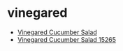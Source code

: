 # vinegared

 * [Vinegared Cucumber Salad](../../index/v/vinegared-cucumber-salad-15265.json)
 * [Vinegared Cucumber Salad 15265](../../index/v/vinegared-cucumber-salad-15265.json)
